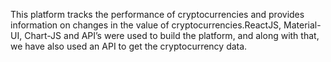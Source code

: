 This platform tracks the performance of cryptocurrencies and provides information on changes in the value of cryptocurrencies.ReactJS, Material-UI, Chart-JS and API’s were used to build the platform, and along with that, we have also used an API to get the cryptocurrency data.
